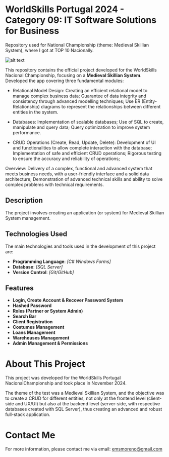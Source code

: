 # WorldSkills Portugal 2024 - Category 09: IT Software Solutions for Business

Repository used for National Championship (theme: Medieval Skillian System), where I got at TOP 10 Nacionally.

![alt text](https://worldskillsportugal.iefp.pt/wp-content/uploads/2024/04/SP2024_1920x1080-1.jpg)

This repository contains the official project developed for the WorldSkills Nacional Championship, focusing on a **Medieval Skillian System**.
Developed the app covering three fundamental modules:

- Relational Model Design:
Creating an efficient relational model to manage complex business data;
Guarantee of data integrity and consistency through advanced modelling techniques;
Use ER (Entity-Relationship) diagrams to represent the relationships between different entities in the system.

- Databases:
Implementation of scalable databases;
Use of SQL to create, manipulate and query data;
Query optimization to improve system performance.

- CRUD Operations (Create, Read, Update, Delete):
Development of UI and functionalities to allow complete interaction with the database;
Implementation of safe and efficient CRUD operations;
Rigorous testing to ensure the accuracy and reliability of operations;

Overview:
Delivery of a complex, functional and advanced system that meets business needs, with a user-friendly interface and a solid data architecture;
Demonstration of advanced technical skills and ability to solve complex problems with technical requirements.

## Description

The project involves creating an application (or system) for Medieval Skillian System management.

## Technologies Used

The main technologies and tools used in the development of this project are:

- **Programming Language**: _[C# Windows Forms]_
- **Database**: _[SQL Server]_
- **Version Control**: _[Git/GitHub]_

## Features

- **Login, Create Account & Recover Password System**
- **Hashed Password**
- **Roles (Partner or System Admin)**
- **Search Bar**
- **Client Registration**
- **Costumes Management**
- **Loans Management**
- **Warehouses Management**
- **Admin Management & Permissions**

# About This Project
This project was developed for the WorldSkills Portugal NacionalChampionship and took place in November 2024.

The theme of the test was a Medieval Skillian System, and the objective was to create a CRUD for different entities, not only at the frontend level (client-side and UX/UI) but also at the backend level (server-side, with respective databases created with SQL Server), thus creating an advanced and robust full-stack application.

# Contact Me
For more information, please contact me via email: emsmoreno@gmail.com
